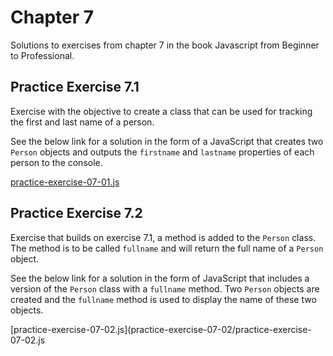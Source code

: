 # Chapter 7

Solutions to exercises from chapter 7 in the book Javascript from Beginner to Professional.

## Practice Exercise 7.1

Exercise with the objective to create a class that can be used for tracking the first and last name of a person.

See the below link for a solution in the form of a JavaScript that creates two `Person` objects and outputs the `firstname` and `lastname` properties of each person to the console.

[practice-exercise-07-01.js](practice-exercise-07-01/practice-exercise-07-01.js)

## Practice Exercise 7.2

Exercise that builds on exercise 7.1, a method is added to the `Person` class. The method is to be called `fullname` and will return the full name of a `Person` object.

See the below link for a solution in the form of JavaScript that includes a version of the `Person` class with a `fullname` method. Two `Person` objects are created and the `fullname` method is used to display the name of these two objects.

[practice-exercise-07-02.js](practice-exercise-07-02/practice-exercise-07-02.js
